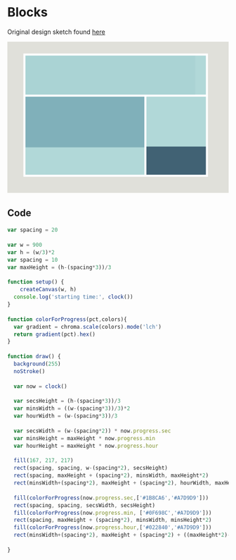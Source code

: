 # Blocks
Original design sketch found [here](https://github.com/neil-oliver/dvia-2019/tree/master/1.mapping-time/process)

![](https://github.com/neil-oliver/dvia-2019/blob/master/1.mapping-time/project_blocks/Blocks-Screenshot.png)

## Code
```JavaScript
var spacing = 20

var w = 900
var h = (w/3)*2
var spacing = 10
var maxHeight = (h-(spacing*3))/3

function setup() {
	createCanvas(w, h)
  console.log('starting time:', clock())
}

function colorForProgress(pct,colors){
  var gradient = chroma.scale(colors).mode('lch')
  return gradient(pct).hex()
}

function draw() {
  background(255)
  noStroke()

  var now = clock()

  var secsHeight = (h-(spacing*3))/3
  var minsWidth = ((w-(spacing*3))/3)*2
  var hourWidth = (w-(spacing*3))/3

  var secsWidth = (w-(spacing*2)) * now.progress.sec
  var minsHeight = maxHeight * now.progress.min
  var hourHeight = maxHeight * now.progress.hour

  fill(167, 217, 217)
  rect(spacing, spacing, w-(spacing*2), secsHeight)
  rect(spacing, maxHeight + (spacing*2), minsWidth, maxHeight*2)
  rect(minsWidth+(spacing*2), maxHeight + (spacing*2), hourWidth, maxHeight*2)

  fill(colorForProgress(now.progress.sec,['#1B8CA6','#A7D9D9']))
  rect(spacing, spacing, secsWidth, secsHeight)
  fill(colorForProgress(now.progress.min, ['#0F698C','#A7D9D9']))
  rect(spacing, maxHeight + (spacing*2), minsWidth, minsHeight*2)
  fill(colorForProgress(now.progress.hour,['#022840','#A7D9D9']))
  rect(minsWidth+(spacing*2), maxHeight + (spacing*2) + ((maxHeight*2)-hourHeight*2), hourWidth, hourHeight*2)

}
```
